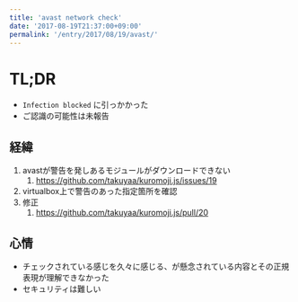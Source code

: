 ```yaml
---
title: 'avast network check'
date: '2017-08-19T21:37:00+09:00'
permalink: '/entry/2017/08/19/avast/'
---
```


# TL;DR

- `Infection blocked` に引っかかった
- ご認識の可能性は未報告

## 経緯

1. avastが警告を発しあるモジュールがダウンロードできない
   1. <https://github.com/takuyaa/kuromoji.js/issues/19>
1. virtualbox上で警告のあった指定箇所を確認
1. 修正
   1. <https://github.com/takuyaa/kuromoji.js/pull/20>

## 心情

- チェックされている感じを久々に感じる、が懸念されている内容とその正規表現が理解できなかった
- セキュリティは難しい
